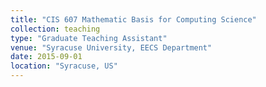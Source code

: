 ```yaml
---
title: "CIS 607 Mathematic Basis for Computing Science"
collection: teaching
type: "Graduate Teaching Assistant"
venue: "Syracuse University, EECS Department"
date: 2015-09-01
location: "Syracuse, US"
---
```

